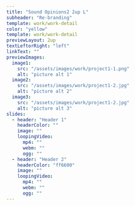 ```yaml
---
title: "Sound Opinions2 2up L"
subheader: "Re-branding"
template: work/work-detail
color: "yellow"
template: work/work-detail
previewLayout: 2up
textLeftorRight: "left"
linkText: ""
previewImages:
  image1:
    src: "/assets/images/work/project1-1.png"
    alt: "picture alt 1"
  image2:
    src: "/assets/images/work/project1-2.jpg"
    alt: "picture alt 2"
  image3:
    src: "/assets/images/work/project1-2.jpg"
    alt: "picture alt 3"
slides:
  - header: "Header 1"
    headerColor: ""
    image: ""
    loopingVideo:
      mp4: ""
      webm: ""
      ogg: ""
  - header: "Header 2"
    headerColor: "ff6600"
    image: ""
    loopingVideo:
      mp4: ""
      webm: ""
      ogg: ""
---
```

